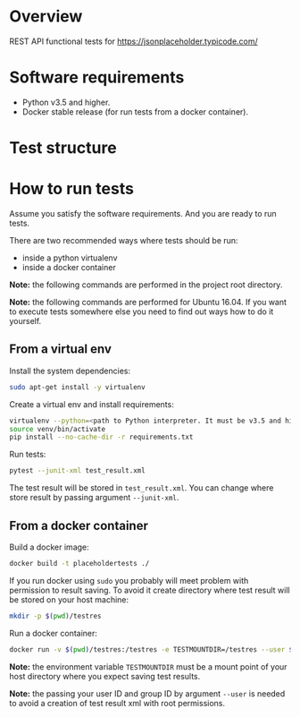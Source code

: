 Overview
========

REST API functional tests for https://jsonplaceholder.typicode.com/

Software requirements
=====================

- Python v3.5 and higher.
- Docker stable release (for run tests from a docker container).

Test structure
==============

How to run tests
================

Assume you satisfy the software requirements. And you are ready to run tests.  

There are two recommended ways where tests should be run:
- inside a python virtualenv
- inside a docker container

**Note:** the following commands are performed in the project root directory. 

**Note:** the following commands are performed for Ubuntu 16.04. If you want to execute tests somewhere else you need to find out ways how to do it yourself.

From a virtual env
------------------

Install the system dependencies:

```bash
sudo apt-get install -y virtualenv
```

Create a virtual env and install requirements:

```bash
virtualenv --python=<path to Python interpreter. It must be v3.5 and higher> venv
source venv/bin/activate
pip install --no-cache-dir -r requirements.txt
```

Run tests:

```bash
pytest --junit-xml test_result.xml
```

The test result will be stored in `test_result.xml`. You can change where store result by passing argument `--junit-xml`.

From a docker container
-----------------------

Build a docker image:

```bash
docker build -t placeholdertests ./
```

If you run docker using `sudo` you probably will meet problem with permission to result saving. To avoid it create directory where test result will be stored on your host machine:

```bash
mkdir -p $(pwd)/testres
```

Run a docker container:

```bash
docker run -v $(pwd)/testres:/testres -e TESTMOUNTDIR=/testres --user $(id -u $(whoami)):$(id -g $(whoami)) placeholdertests

```

**Note:** the environment variable `TESTMOUNTDIR` must be a mount point of your host directory where you expect saving test results.

**Note:** the passing your user ID and group ID by argument `--user` is needed to avoid a creation of test result xml with root permissions.